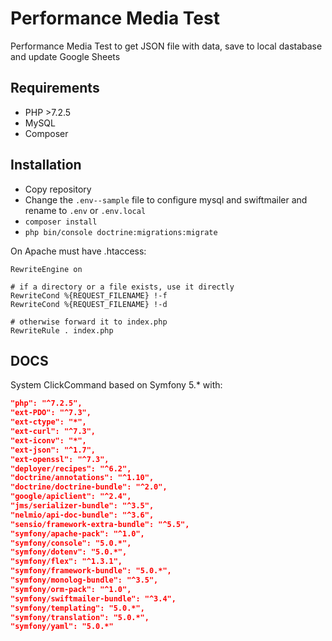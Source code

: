 # Performance Media Test

Performance Media Test to get JSON file with data, save to local dastabase and update Google Sheets


## Requirements
- PHP >7.2.5
- MySQL
- Composer

## Installation

- Copy repository
- Change the `.env--sample` file to configure mysql and swiftmailer and rename to `.env` or `.env.local`
- `composer install`
- `php bin/console doctrine:migrations:migrate`

On Apache must have .htaccess:
```
RewriteEngine on
   
# if a directory or a file exists, use it directly
RewriteCond %{REQUEST_FILENAME} !-f
RewriteCond %{REQUEST_FILENAME} !-d
   
# otherwise forward it to index.php
RewriteRule . index.php
```


## DOCS

System ClickCommand based on Symfony 5.* with:
```json
"php": "^7.2.5",
"ext-PDO": "^7.3",
"ext-ctype": "*",
"ext-curl": "^7.3",
"ext-iconv": "*",
"ext-json": "^1.7",
"ext-openssl": "^7.3",
"deployer/recipes": "^6.2",
"doctrine/annotations": "^1.10",
"doctrine/doctrine-bundle": "^2.0",
"google/apiclient": "^2.4",
"jms/serializer-bundle": "^3.5",
"nelmio/api-doc-bundle": "^3.6",
"sensio/framework-extra-bundle": "^5.5",
"symfony/apache-pack": "^1.0",
"symfony/console": "5.0.*",
"symfony/dotenv": "5.0.*",
"symfony/flex": "^1.3.1",
"symfony/framework-bundle": "5.0.*",
"symfony/monolog-bundle": "^3.5",
"symfony/orm-pack": "^1.0",
"symfony/swiftmailer-bundle": "^3.4",
"symfony/templating": "5.0.*",
"symfony/translation": "5.0.*",
"symfony/yaml": "5.0.*"
```
